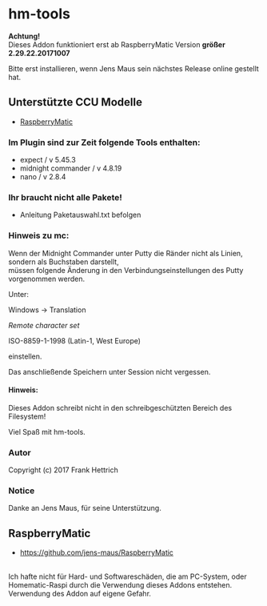 # hm-tools
<B>Achtung!</B> <br>
Dieses Addon funktioniert erst ab RaspberryMatic Version <B>größer 2.29.22.20171007</B><br>

Bitte erst installieren, wenn Jens Maus sein nächstes Release online gestellt hat.<br>

## Unterstützte CCU Modelle
* [RaspberryMatic](http://homematic-forum.de/forum/viewtopic.php?f=56&t=26917)

### Im Plugin sind zur Zeit folgende Tools enthalten:

* expect / v 5.45.3
* midnight commander / v 4.8.19
* nano / v 2.8.4

### Ihr braucht nicht alle Pakete!

* Anleitung Paketauswahl.txt befolgen

### Hinweis zu mc:
Wenn der Midnight Commander unter Putty die Ränder nicht als Linien, sondern als Buchstaben darstellt,<br>
müssen folgende Änderung in den Verbindungseinstellungen des Putty vorgenommen werden.<br>

Unter:

Windows -> Translation

*Remote character set*

ISO-8859-1-1998 (Latin-1, West Europe)

einstellen.

Das anschließende Speichern unter Session nicht vergessen.

#### Hinweis:
Dieses Addon schreibt nicht in den schreibgeschützten Bereich des Filesystem!

Viel Spaß mit hm-tools.

### Autor
Copyright (c) 2017 Frank Hettrich

### Notice
Danke an Jens Maus, für seine Unterstützung.
## RaspberryMatic
* https://github.com/jens-maus/RaspberryMatic<br>
<br>
Ich hafte nicht für Hard- und Softwareschäden, die am PC-System, oder Homematic-Raspi
durch die Verwendung dieses Addons entstehen.<br>
Verwendung des Addon auf eigene Gefahr.
